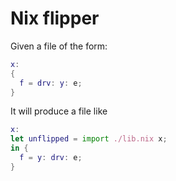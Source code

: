 # Nix flipper

Given a file of the form:

```nix
x:
{
  f = drv: y: e;
}
```

It will produce a file like

```nix
x:
let unflipped = import ./lib.nix x;
in {
  f = y: drv: e;
}
```
